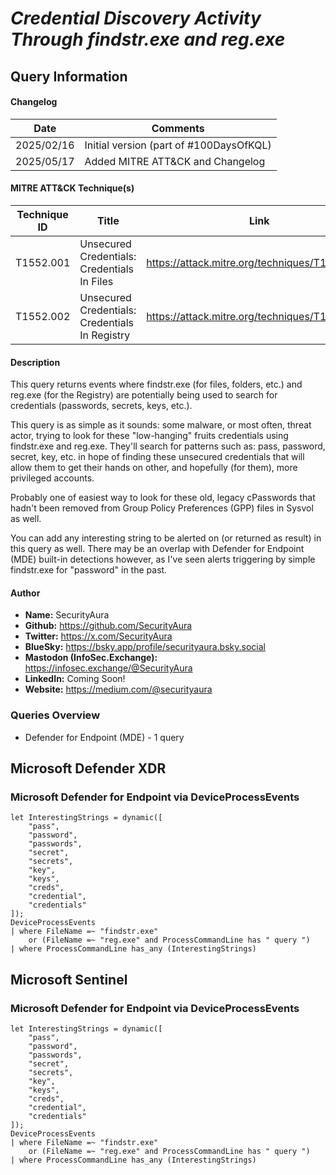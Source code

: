 # *Credential Discovery Activity Through findstr.exe and reg.exe*

## Query Information

#### Changelog

| Date | Comments |
|---|---|
| 2025/02/16 | Initial version (part of #100DaysOfKQL) |
| 2025/05/17 | Added MITRE ATT&CK and Changelog |

#### MITRE ATT&CK Technique(s)

| Technique ID | Title    | Link    |
| ---  | --- | --- |
| T1552.001 | Unsecured Credentials: Credentials In Files | https://attack.mitre.org/techniques/T1552/001/ |
| T1552.002 | Unsecured Credentials: Credentials In Registry | https://attack.mitre.org/techniques/T1552/002/ | 

#### Description

This query returns events where findstr.exe (for files, folders, etc.) and reg.exe (for the Registry) are potentially being used to search for credentials (passwords, secrets, keys, etc.).

This query is as simple as it sounds: some malware, or most often, threat actor, trying to look for these "low-hanging" fruits credentials using findstr.exe and reg.exe. They'll search for patterns such as: pass, password, secret, key, etc. in hope of finding these unsecured credentials that will allow them to get their hands on other, and hopefully (for them), more privileged accounts.

Probably one of easiest way to look for these old, legacy cPasswords that hadn't been removed from Group Policy Preferences (GPP) files in Sysvol as well.

You can add any interesting string to be alerted on (or returned as result) in this query as well. There may be an overlap with Defender for Endpoint (MDE) built-in detections however, as I've seen alerts triggering by simple findstr.exe for "password" in the past.

#### Author <Optional>
- **Name:** SecurityAura
- **Github:** https://github.com/SecurityAura
- **Twitter:** https://x.com/SecurityAura
- **BlueSky:** https://bsky.app/profile/securityaura.bsky.social
- **Mastodon (InfoSec.Exchange):** https://infosec.exchange/@SecurityAura
- **LinkedIn:** Coming Soon!
- **Website:** https://medium.com/@securityaura

### Queries Overview ###

- Defender for Endpoint (MDE) - 1 query

## Microsoft Defender XDR ##
### Microsoft Defender for Endpoint via DeviceProcessEvents ###
```KQL
let InterestingStrings = dynamic([
    "pass",
    "password",
    "passwords",
    "secret",
    "secrets",
    "key",
    "keys",
    "creds",
    "credential",
    "credentials"
]);
DeviceProcessEvents
| where FileName =~ "findstr.exe"
    or (FileName =~ "reg.exe" and ProcessCommandLine has " query ")
| where ProcessCommandLine has_any (InterestingStrings)
```
## Microsoft Sentinel ##
### Microsoft Defender for Endpoint via DeviceProcessEvents ###
```KQL
let InterestingStrings = dynamic([
    "pass",
    "password",
    "passwords",
    "secret",
    "secrets",
    "key",
    "keys",
    "creds",
    "credential",
    "credentials"
]);
DeviceProcessEvents
| where FileName =~ "findstr.exe"
    or (FileName =~ "reg.exe" and ProcessCommandLine has " query ")
| where ProcessCommandLine has_any (InterestingStrings)
```
